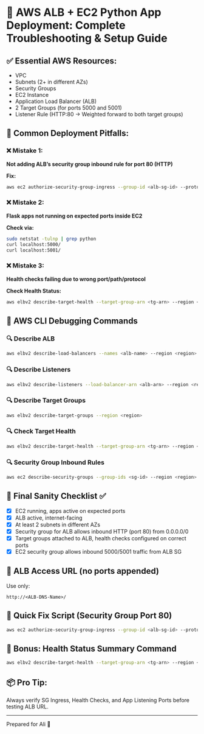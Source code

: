 
# 📖 AWS ALB + EC2 Python App Deployment: Complete Troubleshooting & Setup Guide

## ✅ Essential AWS Resources:
- VPC
- Subnets (2+ in different AZs)
- Security Groups
- EC2 Instance
- Application Load Balancer (ALB)
- 2 Target Groups (for ports 5000 and 5001)
- Listener Rule (HTTP:80 → Weighted forward to both target groups)

## 📌 Common Deployment Pitfalls:

### ❌ Mistake 1:
**Not adding ALB’s security group inbound rule for port 80 (HTTP)**

**Fix:**
```bash
aws ec2 authorize-security-group-ingress --group-id <alb-sg-id> --protocol tcp --port 80 --cidr 0.0.0.0/0 --region <region>
```

### ❌ Mistake 2:
**Flask apps not running on expected ports inside EC2**

**Check via:**
```bash
sudo netstat -tulnp | grep python
curl localhost:5000/
curl localhost:5001/
```

### ❌ Mistake 3:
**Health checks failing due to wrong port/path/protocol**

**Check Health Status:**
```bash
aws elbv2 describe-target-health --target-group-arn <tg-arn> --region <region>
```

## 📌 AWS CLI Debugging Commands

### 🔍 Describe ALB
```bash
aws elbv2 describe-load-balancers --names <alb-name> --region <region>
```

### 🔍 Describe Listeners
```bash
aws elbv2 describe-listeners --load-balancer-arn <alb-arn> --region <region>
```

### 🔍 Describe Target Groups
```bash
aws elbv2 describe-target-groups --region <region>
```

### 🔍 Check Target Health
```bash
aws elbv2 describe-target-health --target-group-arn <tg-arn> --region <region>
```

### 🔍 Security Group Inbound Rules
```bash
aws ec2 describe-security-groups --group-ids <sg-id> --region <region>
```

## 📌 Final Sanity Checklist ✅

- [x] EC2 running, apps active on expected ports
- [x] ALB active, internet-facing
- [x] At least 2 subnets in different AZs
- [x] Security group for ALB allows inbound HTTP (port 80) from 0.0.0.0/0
- [x] Target groups attached to ALB, health checks configured on correct ports
- [x] EC2 security group allows inbound 5000/5001 traffic from ALB SG

## 📌 ALB Access URL (no ports appended)
Use only:
```
http://<ALB-DNS-Name>/
```

## 📌 Quick Fix Script (Security Group Port 80)
```bash
aws ec2 authorize-security-group-ingress --group-id <alb-sg-id> --protocol tcp --port 80 --cidr 0.0.0.0/0 --region <region>
```

## 📌 Bonus: Health Status Summary Command
```bash
aws elbv2 describe-target-health --target-group-arn <tg-arn> --region <region> --query 'TargetHealthDescriptions[*].TargetHealth.State'
```

## 📦 Pro Tip:
Always verify SG Ingress, Health Checks, and App Listening Ports before testing ALB URL.

---

Prepared for Ali 🚀
